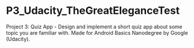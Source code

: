 # P3_Udacity_TheGreatEleganceTest
Project 3: Quiz App - Design and implement a short quiz app about some topic you are familiar with. Made for Android Basics Nanodegree by Google (Udacity).
